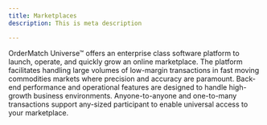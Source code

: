 ```yaml
---
title: Marketplaces
description: This is meta description

---
```

OrderMatch Universe™ offers an enterprise class software platform to launch, operate, and quickly grow an online marketplace. The platform facilitates handling large volumes of low-margin transactions in fast moving commodities markets where precision and accuracy are paramount. Back-end performance and operational features are designed to handle high-growth business environments. Anyone-to-anyone and one-to-many transactions support any-sized participant to enable universal access to your marketplace.